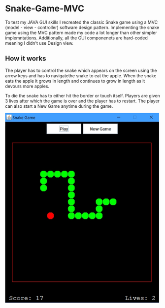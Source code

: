 # Snake-Game-MVC
To test my JAVA GUI skills I recreated the classic Snake game using a MVC (model - view - controller) software design pattern. 
Implementing the snake game using the MVC pattern made my code a lot longer than other simpler implemntations. Additionally, all the GUI
componenets are hard-coded meaning I didn't use Design view.

## How it works
The player has to control the snake which appears on the screen using the arrow keys and has to navigatethe snake to eat the apple.
When the snake eats the apple it grows in length and continues to grow in length as it devours more apples.

To die the snake has to either hit the border or touch itself. Players are given 3 lives after which the game is over and the player has to restart. The player can also start a New Game anytime during the game.

![snake image](snakeee.png)




